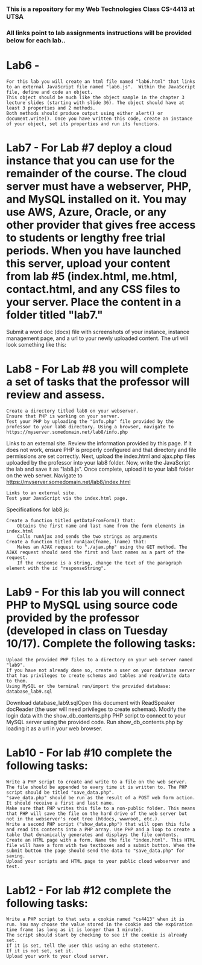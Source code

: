 ### This is a repository for my Web Technologies Class CS-4413 at UTSA
### All links point to lab assignments instructions will be provided below for each lab..

# Lab6 -
    For this lab you will create an html file named "lab6.html" that links to an external JavaScript file named "lab6.js".  Within the JavaScript file, define and code an object. 
    This object should be much like the object sample in the chapter 3 lecture slides (starting with slide 36). The object should have at least 3 properties and 2 methods. 
    Both methods should produce output using either alert() or document.write(). Once you have written this code, create an instance of your object, set its properties and run its functions.


# Lab7 - For Lab #7 deploy a cloud instance that you can use for the remainder of the course. The cloud server must have a webserver, PHP, and MySQL installed on it. You may use AWS, Azure, Oracle, or any other provider that gives free access to students or lengthy free trial periods. When you have launched this server, upload your content from lab #5 (index.html, me.html, contact.html, and any CSS files to your server. Place the content in a folder titled "lab7."

Submit a word doc (docx) file with screenshots of your instance, instance management page, and a url to your newly uploaded content. The url will look something like this:



# Lab8 - For Lab #8 you will complete a set of tasks that the professor will review and assess. 

    Create a directory titled lab8 on your webserver.
    Ensure that PHP is working on your server.
    Test your PHP by uploading the "info.php" file provided by the professor to your lab8 directory. Using a browser, navigate to https://myserver.somedomain.net/lab8/info.php 

Links to an external site.
Review the information provided by this page. If it does not work, ensure PHP is properly configured and that directory and file permissions are set correctly.
Next, upload the index.html and ajax.php files uploaded by the professor into your lab8 folder.
Now, write the JavaScript the lab and save it as "lab8.js". Once complete, upload it to your lab8 folder on the web server. 
Navigate to https://myserver.somedomain.net/lab8/index.html

    Links to an external site.
    Test your JavaScript via the index.html page.

Specifications for lab8.js:

    Create a function titled getDataFromForm() that:
        Obtains the first name and last name from the form elements in index.html
        Calls runAjax and sends the two strings as arguments
    Create a function titled runAjax(fname, lname) that:
        Makes an AJAX request to "./ajax.php" using the GET method. The AJAX request should send the first and last names as a part of the request.
        If the response is a string, change the text of the paragraph element with the id "responseString".



# Lab9 - For this lab you will connect PHP to MySQL using source code provided by the professor (developed in class on Tuesday 10/17). Complete the following tasks:

    Upload the provided PHP files to a directory on your web server named "lab9".
    If you have not already done so, create a user on your database server that has privileges to create schemas and tables and read/write data to them.
    Using MySQL or the terminal run/import the provided database: database_lab9.sql 

Download database_lab9.sqlOpen this document with ReadSpeaker docReader (the user will need privileges to create schemas).
Modify the login data with the show_db_contents.php PHP script to connect to your MySQL server using the provided code. 
Run show_db_contents.php by loading it as a url in your web browser.



# Lab10 - For lab #10 complete the following tasks:

    Write a PHP script to create and write to a file on the web server. The file should be appended to every time it is written to. The PHP script should be titled "save_data.php".
    "save_data.php" should be run as the result of a POST web form action. It should receive a first and last name.
    Make sure that PHP writes this file to a non-public folder. This means that PHP will save the file on the hard drive of the web server but not in the webserver's root tree (htdocs, wwwroot, etc.).
    Write a second PHP script ("show_data.php") that will open this file and read its contents into a PHP array. Use PHP and a loop to create a table that dynamically generates and displays the file contents.
    Create an HTML page with a form. Name the file "index.html". This HTML file will have a form with two textboxes and a submit button. When the submit button the page should send the data to "save_data.php" for saving.
    Upload your scripts and HTML page to your public cloud webserver and test.



# Lab12 - For lab #12 complete the following tasks:

    Write a PHP script to that sets a cookie named "cs4413" when it is run. You may choose the value stored in the cookie and the expiration time frame (as long as it is longer than 1 minute).
    The script should start by checking to see if the cookie is already set.
    If it is set, tell the user this using an echo statement.
    If it is not set, set it.
    Upload your work to your cloud server.
